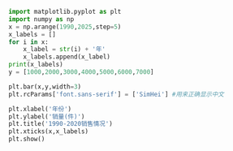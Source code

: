 
<BlogInfo id="69" title="10.绘制柱状图" author="白日梦想猿" pv=0 read_times=0 pre_cost_time=0分19秒 category="matplotlib学习" tag_list="['matplotlib学习']" create_time="2020.04.26 15:48:18" update_time="2020.06.06 09:36:35" />

```python
import matplotlib.pyplot as plt
import numpy as np
x = np.arange(1990,2025,step=5)
x_labels = []
for i in x:
    x_label = str(i) + '年'
    x_labels.append(x_label)
print(x_labels)
y = [1000,2000,3000,4000,5000,6000,7000]

plt.bar(x,y,width=3)
plt.rcParams['font.sans-serif'] = ['SimHei'] #用来正确显示中文

plt.xlabel('年份')
plt.ylabel('销量(件)')
plt.title('1990-2020销售情况')
plt.xticks(x,x_labels)
plt.show()
```
